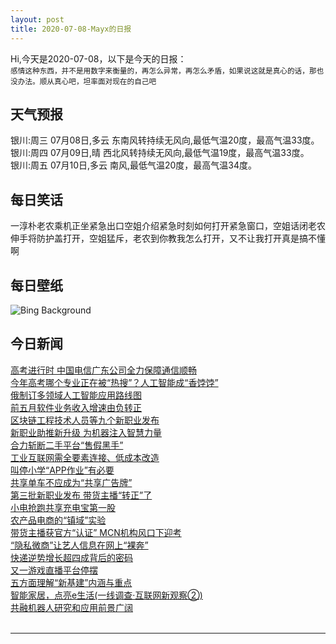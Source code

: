 ```yaml
---
layout: post
title: 2020-07-08-Mayx的日报
---
```


Hi,今天是2020-07-08，以下是今天的日报：<br><small>
感情这种东西，并不是用数字来衡量的，再怎么异常，再怎么矛盾，如果说这就是真心的话，那也没办法。顺从真心吧，坦率面对现在的自己吧</small><!--more-->
## 天气预报
银川:周三 07月08日,多云 东南风转持续无风向,最低气温20度，最高气温33度。<br>银川:周四 07月09日,晴 西北风转持续无风向,最低气温19度，最高气温33度。<br>银川:周五 07月10日,多云 南风,最低气温20度，最高气温34度。
## 每日笑话
一淳朴老农乘机正坐紧急出口空姐介绍紧急时刻如何打开紧急窗口，空姐话闭老农伸手将防护盖打开，空姐猛斥，老农到你教我怎么打开，又不让我打开真是搞不懂啊
## 每日壁纸
![Bing Background](https://cn.bing.com/th?id=OHR.CalorisMDIS_EN-US8770644601_1920x1080.jpg&rf=LaDigue_1920x1080.jpg&pid=hp "Enhanced-color composite of the Caloris Basin, Mercury (© NASA/Johns Hopkins University Applied Physics Laboratory/Carnegie Institution of Washington)")
## 今日新闻

[高考进行时 中国电信广东公司全力保障通信顺畅](http://it.people.com.cn/n1/2020/0707/c1009-31774558.html)   
[今年高考哪个专业正在被“热搜”？人工智能成“香饽饽”](http://it.people.com.cn/n1/2020/0706/c1009-31773014.html)   
[俄制订多领域人工智能应用路线图](http://it.people.com.cn/n1/2020/0707/c1009-31773513.html)   
[前五月软件业务收入增速由负转正](http://it.people.com.cn/n1/2020/0707/c1009-31773828.html)   
[区块链工程技术人员等九个新职业发布](http://it.people.com.cn/n1/2020/0707/c1009-31774058.html)   
[新职业助推新升级 为机器注入智慧力量](http://it.people.com.cn/n1/2020/0707/c1009-31773844.html)   
[合力斩断二手平台“售假黑手”](http://it.people.com.cn/n1/2020/0707/c1009-31773548.html)   
[工业互联网需全要素连接、低成本改造](http://it.people.com.cn/n1/2020/0707/c1009-31773514.html)   
[叫停小学“APP作业”有必要](http://it.people.com.cn/n1/2020/0707/c1009-31773550.html)   
[共享单车不应成为“共享广告牌”](http://it.people.com.cn/n1/2020/0707/c1009-31773549.html)   
[第三批新职业发布 带货主播“转正”了](http://it.people.com.cn/n1/2020/0707/c1009-31773555.html)   
[小电抢跑共享充电宝第一股](http://it.people.com.cn/n1/2020/0707/c1009-31773704.html)   
[农产品电商的“镇域”实验](http://it.people.com.cn/n1/2020/0707/c1009-31773714.html)   
[带货主播获官方“认证” MCN机构风口下迎考](http://it.people.com.cn/n1/2020/0707/c1009-31773707.html)   
[“隐私微商”让艺人信息在网上“裸奔”](http://it.people.com.cn/n1/2020/0707/c1009-31773718.html)   
[快递逆势增长超四成背后的密码](http://it.people.com.cn/n1/2020/0707/c1009-31773772.html)   
[又一游戏直播平台停摆](http://it.people.com.cn/n1/2020/0707/c1009-31773790.html)   
[五方面理解“新基建”内涵与重点](http://it.people.com.cn/n1/2020/0707/c1009-31773775.html)   
[智能家居，点亮e生活(一线调查·互联网新观察②)](http://it.people.com.cn/n1/2020/0707/c1009-31773827.html)   
[共融机器人研究和应用前景广阔](http://it.people.com.cn/n1/2020/0707/c1009-31773832.html)   
<br />

***

<small></small>
